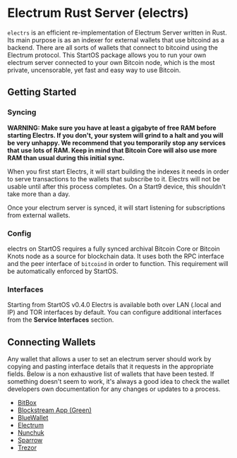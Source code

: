 # Electrum Rust Server (electrs)

`electrs` is an efficient re-implementation of Electrum Server written in Rust. Its main purpose is as an indexer for external wallets that use bitcoind as a backend. There are all sorts of wallets that connect to bitcoind using the Electrum protocol. This StartOS package allows you to run your own electrum server connected to your own Bitcoin node, which is the most private, uncensorable, yet fast and easy way to use Bitcoin.

## Getting Started
### Syncing

**WARNING: Make sure you have at least a gigabyte of free RAM before starting Electrs. If you don't, your system will grind to a halt and you will be very unhappy. We recommend that you temporarily stop any services that use lots of RAM. Keep in mind that Bitcoin Core will also use more RAM than usual during this initial sync.**

When you first start Electrs, it will start building the indexes it needs in order to serve transactions to the wallets that subscribe to it. Electrs will not be usable until after this process completes. On a Start9 device, this shouldn't take more than a day.

Once your electrum server is synced, it will start listening for subscriptions from external wallets.

### Config

electrs on StartOS requires a fully synced archival Bitcoin Core or Bitcoin Knots node as a source for blockchain data. It uses both the RPC interface and the peer interface of `bitcoind` in order to function. This requirement will be automatically enforced by StartOS.

### Interfaces

Starting from StartOS v0.4.0 Electrs is available both over LAN (.local and IP) and TOR interfaces by default. You can configure additional interfaces from the **Service Interfaces** section.


## Connecting Wallets

Any wallet that allows a user to set an electrum server should work by copying and pasting interface details that it requests in the appropriate fields. Below is a non exhaustive list of wallets that have been tested. If something doesn't seem to work, it's always a good idea to check the wallet developers own documentation for any changes or updates to a process.

- [BitBox](wallet-integrations/bitbox/guide.md)
- [Blockstream App (Green)](wallet-integrations/blockstream/guide.md)
- [BlueWallet](wallet-integrations/bluewallet/guide.md)
- [Electrum](wallet-integrations/electrum/guide.md)
- [Nunchuk](wallet-integrations/nunchuk/guide.md)
- [Sparrow](wallet-integrations/sparrow/guide.md)
- [Trezor](wallet-integrations/trezor/guide.md)